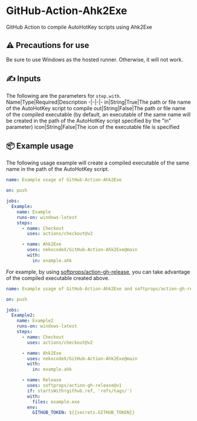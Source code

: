 # GitHub-Action-Ahk2Exe

GitHub Action to compile AutoHotKey scripts using Ahk2Exe

## ⚠️ Precautions for use

Be sure to use Windows as the hosted runner. Otherwise, it will not work.

## ✍ Inputs

The following are the parameters for `step.with`.
Name|Type|Required|Description
-|-|-|-
in|String|True|The path or file name of the AutoHotKey script to compile
out|String|False|The path or file name of the compiled executable (by default, an executable of the same name will be created in the path of the AutoHotKey script specified by the "in" parameter)
icon|String|False|The icon of the executable file is specified

## 📦 Example usage

The following usage example will create a compiled executable of the same name in the path of the AutoHotKey script.

```yaml
name: Example usage of GitHub-Action-Ahk2Exe

on: push

jobs:
  Example:
    name: Example
    runs-on: windows-latest
    steps:
      - name: Checkout
        uses: actions/checkout@v2

      - name: Ahk2Exe
        uses: nekocodeX/GitHub-Action-Ahk2Exe@main
        with:
          in: example.ahk
```

For example, by using [softprops/action-gh-release](https://github.com/marketplace/actions/gh-release), you can take advantage of the compiled executable created above.

```yaml
name: Example usage of GitHub-Action-Ahk2Exe and softprops/action-gh-release

on: push

jobs:
  Example2:
    name: Example2
    runs-on: windows-latest
    steps:
      - name: Checkout
        uses: actions/checkout@v2

      - name: Ahk2Exe
        uses: nekocodeX/GitHub-Action-Ahk2Exe@main
        with:
          in: example.ahk

      - name: Release
        uses: softprops/action-gh-release@v1
        if: startsWith(github.ref, 'refs/tags/')
        with:
          files: example.exe
        env:
          GITHUB_TOKEN: ${{secrets.GITHUB_TOKEN}}
```
